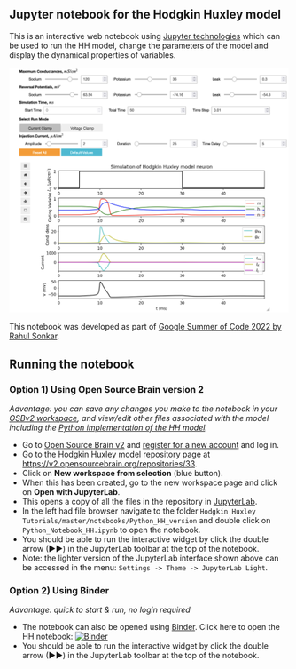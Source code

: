 ## Jupyter notebook for the Hodgkin Huxley model

This is an interactive web notebook using [Jupyter technologies](https://jupyter.org/) which can be used to run the HH model, change the parameters of the model and display the dynamical properties of variables.

<p align="center" ><kbd><a href="#running-the-notebook"><img src="../../Tutorial/_media/HH_Jupyter.png" width="600"/></a></kbd></p>

This notebook was developed as part of [Google Summer of Code 2022 by Rahul Sonkar](notebooks/GSoC_2022_Submission/GSoC_Documentation.md).

## Running the notebook

### Option 1) Using Open Source Brain version 2

*Advantage: you can save any changes you make to the notebook in your [OSBv2 workspace](https://docs.opensourcebrain.org/OSBv2/Overview.html), and view/edit other files associated with the model including the [Python implementation of the HH model](https://github.com/openworm/hodgkin_huxley_tutorial/blob/master/Tutorial/Source/HodgkinHuxley.py).*

- Go to [Open Source Brain v2](https://v2.opensourcebrain.org) and [register for a new account](https://docs.opensourcebrain.org/OSBv2/Guided_tour.html#register-sign-in-to-osbv2) and log in.
- Go to the Hodgkin Huxley model repository page at https://v2.opensourcebrain.org/repositories/33.
- Click on **New workspace from selection** (blue button).
- When this has been created, go to the new workspace page and click on **Open with JupyterLab**.
- This opens a copy of all the files in the repository in [JupyterLab](https://docs.opensourcebrain.org/OSBv2/JupyterLab.html#osbv2-applications-jupyterlab).
- In the left had file browser navigate to the folder `Hodgkin Huxley Tutorials/master/notebooks/Python_HH_version` and double click on `Python_Notebook_HH.ipynb` to open the notebook.
- You should be able to run the interactive widget by click the double arrow (&#9654;&#9654;) in the JupyterLab toolbar at the top of the notebook.
- Note: the lighter version of the JupyterLab interface shown above can be accessed in the menu: `Settings -> Theme -> JupyterLab Light`.


### Option 2) Using Binder

*Advantage: quick to start & run, no login required*

- The notebook can also be opened using [Binder](https://mybinder.org/). Click here to open the HH notebook: [![Binder](https://mybinder.org/badge_logo.svg)](https://mybinder.org/v2/gh/openworm/hodgkin_huxley_tutorial/master?labpath=notebooks%2FPython_HH_version%2FPython_Notebook_HH.ipynb)
- You should be able to run the interactive widget by click the double arrow (▶▶) in the JupyterLab toolbar at the top of the notebook.
